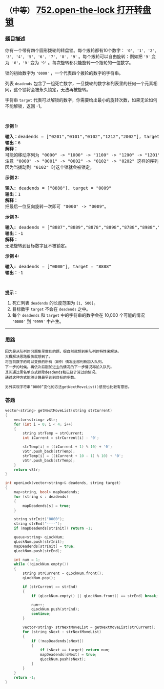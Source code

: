 # `（中等）` [752.open-the-lock 打开转盘锁](https://leetcode-cn.com/problems/open-the-lock/)

### 题目描述
<p>你有一个带有四个圆形拨轮的转盘锁。每个拨轮都有10个数字： <code>'0', '1', '2', '3', '4', '5', '6', '7', '8', '9'</code> 。每个拨轮可以自由旋转：例如把 <code>'9'</code> 变为&nbsp; <code>'0'</code><font face="Helvetica Neue, Helvetica, Arial, sans-serif" color="#333333"><span style="background-color:#ffffff; font-size:14px">，</span></font><code>'0'</code> 变为 <code>'9'</code> 。每次旋转都只能旋转一个拨轮的一位数字。</p>

<p>锁的初始数字为 <code>'0000'</code> ，一个代表四个拨轮的数字的字符串。</p>

<p>列表 <code>deadends</code> 包含了一组死亡数字，一旦拨轮的数字和列表里的任何一个元素相同，这个锁将会被永久锁定，无法再被旋转。</p>

<p>字符串 <code>target</code> 代表可以解锁的数字，你需要给出最小的旋转次数，如果无论如何不能解锁，返回 -1。</p>

<p>&nbsp;</p>

<p><strong>示例 1:</strong></p>

<pre><strong>输入：</strong>deadends = ["0201","0101","0102","1212","2002"], target = "0202"
<strong>输出：</strong>6
<strong>解释：</strong>
可能的移动序列为 "0000" -&gt; "1000" -&gt; "1100" -&gt; "1200" -&gt; "1201" -&gt; "1202" -&gt; "0202"。
注意 "0000" -&gt; "0001" -&gt; "0002" -&gt; "0102" -&gt; "0202" 这样的序列是不能解锁的，
因为当拨动到 "0102" 时这个锁就会被锁定。
</pre>

<p><strong>示例 2:</strong></p>

<pre><strong>输入:</strong> deadends = ["8888"], target = "0009"
<strong>输出：</strong>1
<strong>解释：</strong>
把最后一位反向旋转一次即可 "0000" -&gt; "0009"。
</pre>

<p><strong>示例 3:</strong></p>

<pre><strong>输入:</strong> deadends = ["8887","8889","8878","8898","8788","8988","7888","9888"], target = "8888"
<strong>输出：</strong>-1
<strong>解释：
</strong>无法旋转到目标数字且不被锁定。
</pre>

<p><strong>示例 4:</strong></p>

<pre><strong>输入:</strong> deadends = ["0000"], target = "8888"
<strong>输出：</strong>-1
</pre>

<p>&nbsp;</p>

<p><strong>提示：</strong></p>

<ol>
	<li>死亡列表 <code>deadends</code> 的长度范围为 <code>[1, 500]</code>。</li>
	<li>目标数字 <code>target</code> 不会在 <code>deadends</code> 之中。</li>
	<li>每个 <code>deadends</code> 和 <code>target</code> 中的字符串的数字会在 10,000 个可能的情况 <code>'0000'</code> 到 <code>'9999'</code> 中产生。</li>
</ol>




---
### 思路
``` 
因为是从队列的习题集里做到的题，很自然就想到用队列的特性来解决。  
大概解决思路很快就想到了。  
将当前数字的可以变换的所有（8种）情况全部判断加入队列。  
下一步的时候，再依次将刚加进去的情况的下一步情况再加入队列。  
其间通过黑名单方式排除deadends和已经计算过的情况。  
通过这种方式能够计算最早达到目标的步数。  

另外实现字符串“0000”变化的方法getNextMoveList()感觉也比较有意思。 
```


### 答题
``` C++
vector<string> getNextMoveList(string strCurrent)
{
	vector<string> vStr;
	for (int i = 0; i < 4; i++)
	{
		string strTemp = strCurrent;
		int iCurrent = strCurrent[i] - '0';

		strTemp[i] = ((iCurrent + 1) % 10) + '0';
		vStr.push_back(strTemp);
		strTemp[i] = ((iCurrent + 10 - 1) % 10) + '0';
		vStr.push_back(strTemp);
	}
	return vStr;
}

int openLock(vector<string>& deadends, string target)
{
	map<string, bool> mapDeadends;
	for (string s : deadends)
	{
		mapDeadends[s] = true;
	}

	string strInit("0000");
	string strEnd("----");
	if (mapDeadends[strInit]) return -1;

	queue<string> qLockNum;
	qLockNum.push(strInit);
	mapDeadends[strInit] = true;
	qLockNum.push(strEnd);

	int num = 1;
	while (!qLockNum.empty())
	{
		string strCurrent = qLockNum.front();
		qLockNum.pop();

		if (strCurrent == strEnd)
		{
			if (qLockNum.empty() || qLockNum.front() == strEnd) break;

			num++;
			qLockNum.push(strEnd);
			continue;
		}

		vector<string> strNextMoveList = getNextMoveList(strCurrent);
		for (string sNext : strNextMoveList)
		{
			if (!mapDeadends[sNext])
			{
				if (sNext == target) return num;
				mapDeadends[sNext] = true;
				qLockNum.push(sNext);
			}
		}
	}
	return -1;
}
``` 
